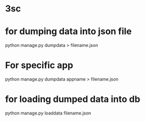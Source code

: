 # 3sc

# for dumping data into json file
python manage.py dumpdata > filename.json
# For specific app
python manage.py dumpdata appname > filename.json


# for loading dumped data into db

python manage.py loaddata filename.json